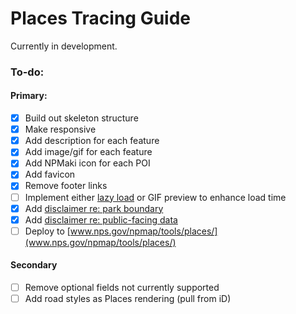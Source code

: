 # Places Tracing Guide

Currently in development.

### To-do:

#### Primary:

- [X] Build out skeleton structure
- [X] Make responsive
- [X] Add description for each feature
- [X] Add image/gif for each feature
- [X] Add NPMaki icon for each POI
- [X] Add favicon
- [X] Remove footer links
- [ ] Implement either [lazy load](http://www.appelsiini.net/projects/lazyload) or GIF preview to enhance load time
- [X] Add [disclaimer re: park boundary](https://github.com/nationalparkservice/places-tracing-guide/issues/5)
- [X] Add [disclaimer re: public-facing data](https://github.com/nationalparkservice/places-tracing-guide/issues/6)
- [ ] Deploy to [www.nps.gov/npmap/tools/places/](www.nps.gov/npmap/tools/places/)

#### Secondary

- [ ] Remove optional fields not currently supported
- [ ] Add road styles as Places rendering (pull from iD)